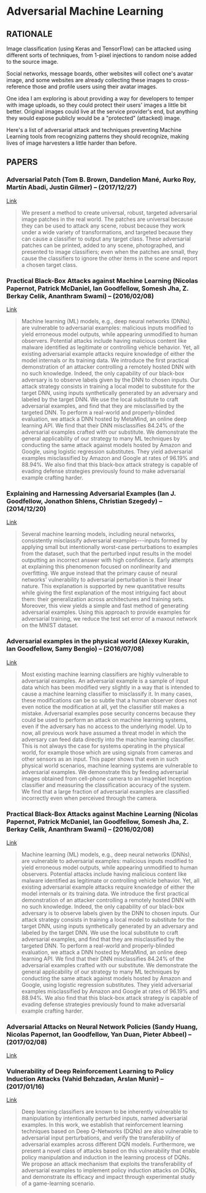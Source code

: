 # Adversarial Machine Learning


## RATIONALE

Image classification (using Keras and TensorFlow) can be attacked using
different sorts of techniques, from 1-pixel injections to random noise added to
the source image.

Social networks, message boards, other websites will collect one's avatar
image, and some websites are already collecting these images to cross-reference
those and profile users using their avatar images.

One idea I am exploring is about providing a way for developers to temper with
image uploads, so they could protect their users' images a little bit better.
Original images could live at the service provider's end, but anything they
would expose publicly would be a "protected" (attacked) image.

Here's a list of adversarial attack and techniques preventing Machine Learning
tools from recognizing patterns they should recognize, making lives of image
harvesters a little harder than before.


## PAPERS


### Adversarial Patch (Tom B. Brown, Dandelion Mané, Aurko Roy, Martín Abadi, Justin Gilmer) – (2017/12/27)

[Link](http://arxiv.org/pdf/1712.09665)
<blockquote>
We present a method to create universal, robust, targeted adversarial image
patches in the real world. The patches are universal because they can be used
to attack any scene, robust because they work under a wide variety of
transformations, and targeted because they can cause a classifier to output any
target class. These adversarial patches can be printed, added to any scene,
photographed, and presented to image classifiers; even when the patches are
small, they cause the classifiers to ignore the other items in the scene and
report a chosen target class.
</blockquote>

### Practical Black-Box Attacks against Machine Learning (Nicolas Papernot, Patrick McDaniel, Ian Goodfellow, Somesh Jha, Z. Berkay Celik, Ananthram Swami) – (2016/02/08)

[Link](http://arxiv.org/pdf/1602.02697)
<blockquote>
Machine learning (ML) models, e.g., deep neural networks (DNNs), are
vulnerable to adversarial examples: malicious inputs modified to yield
erroneous model outputs, while appearing unmodified to human observers.
Potential attacks include having malicious content like malware identified as
legitimate or controlling vehicle behavior. Yet, all existing adversarial
example attacks require knowledge of either the model internals or its training
data. We introduce the first practical demonstration of an attacker controlling
a remotely hosted DNN with no such knowledge. Indeed, the only capability of
our black-box adversary is to observe labels given by the DNN to chosen inputs.
Our attack strategy consists in training a local model to substitute for the
target DNN, using inputs synthetically generated by an adversary and labeled by
the target DNN. We use the local substitute to craft adversarial examples, and
find that they are misclassified by the targeted DNN. To perform a real-world
and properly-blinded evaluation, we attack a DNN hosted by MetaMind, an online
deep learning API. We find that their DNN misclassifies 84.24% of the
adversarial examples crafted with our substitute. We demonstrate the general
applicability of our strategy to many ML techniques by conducting the same
attack against models hosted by Amazon and Google, using logistic regression
substitutes. They yield adversarial examples misclassified by Amazon and Google
at rates of 96.19% and 88.94%. We also find that this black-box attack strategy
is capable of evading defense strategies previously found to make adversarial
example crafting harder.
</blockquote>

### Explaining and Harnessing Adversarial Examples (Ian J. Goodfellow, Jonathon Shlens, Christian Szegedy) – (2014/12/20)

[Link](http://arxiv.org/pdf/1412.6572)
<blockquote>
Several machine learning models, including neural networks, consistently
misclassify adversarial examples---inputs formed by applying small but
intentionally worst-case perturbations to examples from the dataset, such that
the perturbed input results in the model outputting an incorrect answer with
high confidence. Early attempts at explaining this phenomenon focused on
nonlinearity and overfitting. We argue instead that the primary cause of neural
networks' vulnerability to adversarial perturbation is their linear nature.
This explanation is supported by new quantitative results while giving the
first explanation of the most intriguing fact about them: their generalization
across architectures and training sets. Moreover, this view yields a simple and
fast method of generating adversarial examples. Using this approach to provide
examples for adversarial training, we reduce the test set error of a maxout
network on the MNIST dataset.
</blockquote>

### Adversarial examples in the physical world (Alexey Kurakin, Ian Goodfellow, Samy Bengio) – (2016/07/08)

[Link](http://arxiv.org/pdf/1607.02533)
<blockquote>
Most existing machine learning classifiers are highly vulnerable to
adversarial examples. An adversarial example is a sample of input data which
has been modified very slightly in a way that is intended to cause a machine
learning classifier to misclassify it. In many cases, these modifications can
be so subtle that a human observer does not even notice the modification at
all, yet the classifier still makes a mistake. Adversarial examples pose
security concerns because they could be used to perform an attack on machine
learning systems, even if the adversary has no access to the underlying model.
Up to now, all previous work have assumed a threat model in which the adversary
can feed data directly into the machine learning classifier. This is not always
the case for systems operating in the physical world, for example those which
are using signals from cameras and other sensors as an input. This paper shows
that even in such physical world scenarios, machine learning systems are
vulnerable to adversarial examples. We demonstrate this by feeding adversarial
images obtained from cell-phone camera to an ImageNet Inception classifier and
measuring the classification accuracy of the system. We find that a large
fraction of adversarial examples are classified incorrectly even when perceived
through the camera.
</blockquote>

### Practical Black-Box Attacks against Machine Learning (Nicolas Papernot, Patrick McDaniel, Ian Goodfellow, Somesh Jha, Z. Berkay Celik, Ananthram Swami) – (2016/02/08)

[Link](http://arxiv.org/pdf/1602.02697)
<blockquote>
Machine learning (ML) models, e.g., deep neural networks (DNNs), are
vulnerable to adversarial examples: malicious inputs modified to yield
erroneous model outputs, while appearing unmodified to human observers.
Potential attacks include having malicious content like malware identified as
legitimate or controlling vehicle behavior. Yet, all existing adversarial
example attacks require knowledge of either the model internals or its training
data. We introduce the first practical demonstration of an attacker controlling
a remotely hosted DNN with no such knowledge. Indeed, the only capability of
our black-box adversary is to observe labels given by the DNN to chosen inputs.
Our attack strategy consists in training a local model to substitute for the
target DNN, using inputs synthetically generated by an adversary and labeled by
the target DNN. We use the local substitute to craft adversarial examples, and
find that they are misclassified by the targeted DNN. To perform a real-world
and properly-blinded evaluation, we attack a DNN hosted by MetaMind, an online
deep learning API. We find that their DNN misclassifies 84.24% of the
adversarial examples crafted with our substitute. We demonstrate the general
applicability of our strategy to many ML techniques by conducting the same
attack against models hosted by Amazon and Google, using logistic regression
substitutes. They yield adversarial examples misclassified by Amazon and Google
at rates of 96.19% and 88.94%. We also find that this black-box attack strategy
is capable of evading defense strategies previously found to make adversarial
example crafting harder.
</blockquote>

### Adversarial Attacks on Neural Network Policies (Sandy Huang, Nicolas Papernot, Ian Goodfellow, Yan Duan, Pieter Abbeel) – (2017/02/08)

[Link](http://arxiv.org/pdf/1702.02284)
<blockquote>

</blockquote>

### Vulnerability of Deep Reinforcement Learning to Policy Induction Attacks (Vahid Behzadan, Arslan Munir) – (2017/01/16)

[Link](http://arxiv.org/pdf/1701.04143)
<blockquote>
Deep learning classifiers are known to be inherently vulnerable to
manipulation by intentionally perturbed inputs, named adversarial examples. In
this work, we establish that reinforcement learning techniques based on Deep
Q-Networks (DQNs) are also vulnerable to adversarial input perturbations, and
verify the transferability of adversarial examples across different DQN models.
Furthermore, we present a novel class of attacks based on this vulnerability
that enable policy manipulation and induction in the learning process of DQNs.
We propose an attack mechanism that exploits the transferability of adversarial
examples to implement policy induction attacks on DQNs, and demonstrate its
efficacy and impact through experimental study of a game-learning scenario.
</blockquote>
